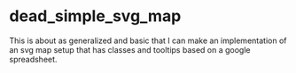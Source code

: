 dead_simple_svg_map
===================

This is about as generalized and basic that I can make an implementation of an svg map setup that has classes and tooltips based on a google spreadsheet.